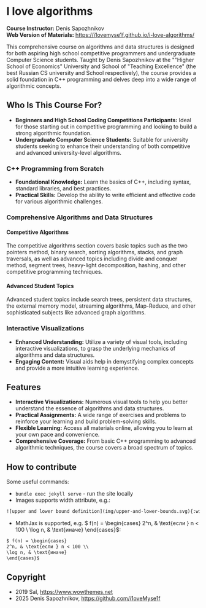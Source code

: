 # I love algorithms

**Course Instructor:** Denis Sapozhnikov  
**Web Version of Materials:** <https://i1ovemyse1f.github.io/i-love-algorithms/>

This comprehensive course on algorithms and data structures is designed for both aspiring high school competitive programmers and undergraduate Computer Science students. Taught by Denis Sapozhnikov at the ""Higher School of Economics" University and School of "Teaching Excellence" (the best Russian CS university and School respectively), the course provides a solid foundation in C++ programming and delves deep into a wide range of algorithmic concepts.

## Who Is This Course For?

- **Beginners and High School Coding Competitions Participants:** Ideal for those starting out in competitive programming and looking to build a strong algorithmic foundation.
- **Undergraduate Computer Science Students:** Suitable for university students seeking to enhance their understanding of both competitive and advanced university-level algorithms.

### C++ Programming from Scratch

- **Foundational Knowledge:** Learn the basics of C++, including syntax, standard libraries, and best practices.
- **Practical Skills:** Develop the ability to write efficient and effective code for various algorithmic challenges.

### Comprehensive Algorithms and Data Structures

#### Competitive Algorithms

The competitive algorithms section covers basic topics such as the two pointers method, binary search, sorting algorithms, stacks, and graph traversals, as well as advanced topics including divide and conquer method, segment trees, heavy-light decomposition, hashing, and other competitive programming techniques.

#### Advanced Student Topics

Advanced student topics include search trees, persistent data structures, the external memory model, streaming algorithms, Map-Reduce, and other sophisticated subjects like advanced graph algorithms.

### Interactive Visualizations

- **Enhanced Understanding:** Utilize a variety of visual tools, including interactive visualizations, to grasp the underlying mechanics of algorithms and data structures.
- **Engaging Content:** Visual aids help in demystifying complex concepts and provide a more intuitive learning experience.

## Features

- **Interactive Visualizations:** Numerous visual tools to help you better understand the essence of algorithms and data structures.
- **Practical Assignments:** A wide range of exercises and problems to reinforce your learning and build problem-solving skills.
- **Flexible Learning:** Access all materials online, allowing you to learn at your own pace and convenience.
- **Comprehensive Coverage:** From basic C++ programming to advanced algorithmic techniques, the course covers a broad spectrum of topics.

## How to contribute

Some useful commands:

- `bundle exec jekyll serve` - run the site locally
- Images supports width attribute, e.g.:

```txt
![upper and lower bound definition](img/upper-and-lower-bounds.svg){:width="50%"}
```

- MathJax is supported, e.g. $ f(n) = \begin{cases}
2^n, & \text{если } n < 100 \\
\log n, & \text{иначе}
\end{cases}$:

```txt
$ f(n) = \begin{cases}
2^n, & \text{если } n < 100 \\
\log n, & \text{иначе}
\end{cases}$
```

## Copyright

- 2019 Sal, <https://www.wowthemes.net>
- 2025 Denis Sapozhnikov, <https://github.com/i1oveMyse1f>
